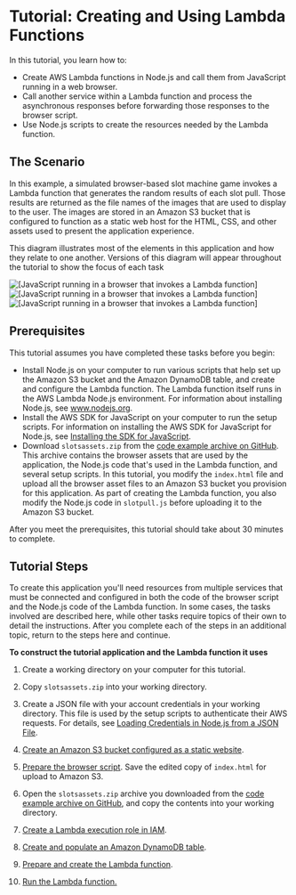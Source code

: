# Tutorial: Creating and Using Lambda Functions<a name="using-lambda-functions"></a>

In this tutorial, you learn how to:
+ Create AWS Lambda functions in Node\.js and call them from JavaScript running in a web browser\.
+ Call another service within a Lambda function and process the asynchronous responses before forwarding those responses to the browser script\.
+ Use Node\.js scripts to create the resources needed by the Lambda function\.

## The Scenario<a name="using-lambda-scenario"></a>

In this example, a simulated browser\-based slot machine game invokes a Lambda function that generates the random results of each slot pull\. Those results are returned as the file names of the images that are used to display to the user\. The images are stored in an Amazon S3 bucket that is configured to function as a static web host for the HTML, CSS, and other assets used to present the application experience\.

This diagram illustrates most of the elements in this application and how they relate to one another\. Versions of this diagram will appear throughout the tutorial to show the focus of each task

![\[JavaScript running in a browser that invokes a Lambda function\]](http://docs.aws.amazon.com/sdk-for-javascript/v2/developer-guide/images/browser-calls-lambda-function.png)![\[JavaScript running in a browser that invokes a Lambda function\]](http://docs.aws.amazon.com/sdk-for-javascript/v2/developer-guide/)![\[JavaScript running in a browser that invokes a Lambda function\]](http://docs.aws.amazon.com/sdk-for-javascript/v2/developer-guide/)

## Prerequisites<a name="using-lambda-prerequisites"></a>

This tutorial assumes you have completed these tasks before you begin:
+ Install Node\.js on your computer to run various scripts that help set up the Amazon S3 bucket and the Amazon DynamoDB table, and create and configure the Lambda function\. The Lambda function itself runs in the AWS Lambda Node\.js environment\. For information about installing Node\.js, see [www\.nodejs\.org](http://www.nodejs.org)\.
+ Install the AWS SDK for JavaScript on your computer to run the setup scripts\. For information on installing the AWS SDK for JavaScript for Node\.js, see [Installing the SDK for JavaScript](installing-jssdk.md)\.
+ Download `slotsassets.zip` from the [code example archive on GitHub](https://github.com/awsdocs/aws-doc-sdk-examples/blob/master/javascript/example_code/lambda/tutorial/slotassets.zip)\. This archive contains the browser assets that are used by the application, the Node\.js code that's used in the Lambda function, and several setup scripts\. In this tutorial, you modify the `index.html` file and upload all the browser asset files to an Amazon S3 bucket you provision for this application\. As part of creating the Lambda function, you also modify the Node\.js code in `slotpull.js` before uploading it to the Amazon S3 bucket\.

After you meet the prerequisites, this tutorial should take about 30 minutes to complete\.

## Tutorial Steps<a name="using-lambda-procedures"></a>

To create this application you'll need resources from multiple services that must be connected and configured in both the code of the browser script and the Node\.js code of the Lambda function\. In some cases, the tasks involved are described here, while other tasks require topics of their own to detail the instructions\. After you complete each of the steps in an additional topic, return to the steps here and continue\.

**To construct the tutorial application and the Lambda function it uses**

1. Create a working directory on your computer for this tutorial\.

1. Copy `slotsassets.zip` into your working directory\.

1. Create a JSON file with your account credentials in your working directory\. This file is used by the setup scripts to authenticate their AWS requests\. For details, see [Loading Credentials in Node\.js from a JSON File](loading-node-credentials-json-file.md)\.

1. [Create an Amazon S3 bucket configured as a static website](using-lambda-s3-setup.md)\.

1. [Prepare the browser script](using-lambda-browser-script.md)\. Save the edited copy of `index.html` for upload to Amazon S3\.

1. Open the `slotsassets.zip` archive you downloaded from the [code example archive on GitHub](https://github.com/awsdocs/aws-doc-sdk-examples/blob/master/javascript/example_code/lambda/tutorial/slotassets.zip), and copy the contents into your working directory\.

1. [Create a Lambda execution role in IAM](using-lambda-iam-role-setup.md)\.

1. [Create and populate an Amazon DynamoDB table](using-lambda-ddb-setup.md)\.

1. [Prepare and create the Lambda function](using-lambda-function-prep.md)\.

1. [Run the Lambda function\.](running-lambda-function.md)
